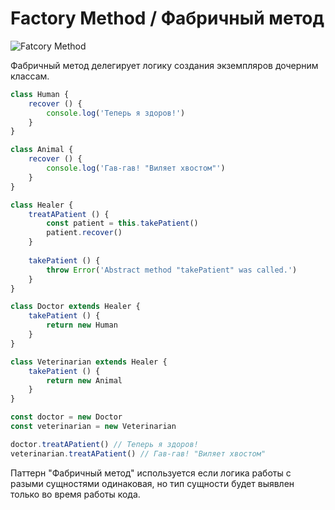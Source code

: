 # Factory Method / Фабричный метод

![Fatcory Method](https://hsto.org/getpro/habr/post_images/a79/c7d/d5e/a79c7dd5eaba210f19e194f2b97434d0.jpg)

Фабричный метод делегирует логику создания экземпляров дочерним классам.

```javascript
class Human {
    recover () {
        console.log('Теперь я здоров!')
    }
}

class Animal {
    recover () {
        console.log('Гав-гав! "Виляет хвостом"')
    }
}

class Healer {
    treatAPatient () {
        const patient = this.takePatient()
        patient.recover()
    }
    
    takePatient () {
        throw Error('Abstract method "takePatient" was called.')
    }
}

class Doctor extends Healer {
    takePatient () {
        return new Human
    }
}

class Veterinarian extends Healer {
    takePatient () {
        return new Animal
    }
}

const doctor = new Doctor
const veterinarian = new Veterinarian

doctor.treatAPatient() // Теперь я здоров!
veterinarian.treatAPatient() // Гав-гав! "Виляет хвостом"
```

Паттерн "Фабричный метод" используется если логика работы с разыми сущностями одинаковая, но тип сущности будет выявлен только во время работы кода.